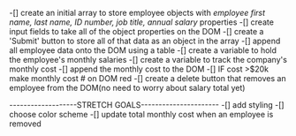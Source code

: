 -[] create an initial array to store employee objects with  _employee first name, last name, ID number, job title, annual salary_ properties
-[] create input fields to take all of the object properties on the DOM
-[] create a 'Submit' button to store all of that data as an object in the array
-[] append all employee data onto the DOM using a table
-[] create a variable to hold the employee's monthly salaries
-[] create a variable to track the company's monthly cost
-[] append the monthly cost to the DOM
-[] IF cost >$20k make monthly cost # on DOM red
-[] create a delete button that removes an employee from the DOM(no need to worry about salary total yet)

-------------------STRETCH GOALS----------------------
-[] add styling
-[] choose color scheme
-[] update total monthly cost when an employee is removed
